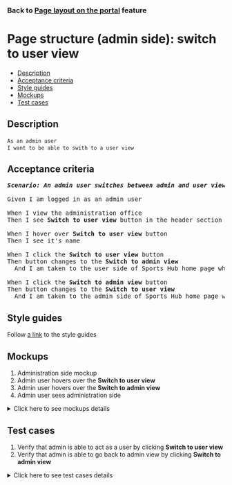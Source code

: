 ### Back to [Page layout on the portal](../../) feature

# Page structure (admin side): switch to user view

- [Description](#description)
- [Acceptance criteria](#acceptance-criteria)
- [Style guides](#style-guides)
- [Mockups](#mockups)
- [Test cases](#test-cases)

## Description

    As an admin user
    I want to be able to swith to a user view

## Acceptance criteria

<pre>
<b><i>Scenario: An admin user switches between admin and user views</i></b>

Given I am logged in as an admin user

When I view the administration office
Then I see <b>Switch to user view</b> button in the header section

When I hover over <b>Switch to user view</b> button
Then I see it's name

When I click the <b>Switch to user view</b> button
Then button changes to the <b>Switch to admin view</b>
  And I am taken to the user side of Sports Hub home page where I can act as a regular user

When I click the <b>Switch to admin view</b> button
Then button changes to the <b>Switch to user view</b>
  And I am taken to the admin side of Sports Hub home page where I can act as an admin
</pre>

## Style guides

Follow [a link](https://www.figma.com/proto/0zkkf5WC77OSpvyD6YXpFE/Style-guides?page-id=0%3A1&node-id=19%3A5368&viewport=266%2C48%2C0.54&scaling=min-zoom&starting-point-node-id=19%3A5368) to the style guides

## Mockups

1. Administration side mockup
2. Admin user hovers over the <b>Switch to user view</b>
3. Admin user hovers over the <b>Switch to admin view</b>
4. Admin user sees administration side

<details>
  <summary>Click here to see mockups details</summary>

**1. Administration side mockup:**

![Admin user sees administration side](/sports_hub_portal/web_application_features/project_layout/images/admin_mockup.png)

**2. Admin user hovers over the Switch to user view:**

![Admin user hovers over the Switch to user view](/sports_hub_portal/web_application_features/project_layout/images/admin_side_switch_to_user.png)

**3. Admin user hovers over the Switch to admin view:**

![Admin user hovers over the Switch to admin view](/sports_hub_portal/web_application_features/project_layout/images/user_side_switch_to_admin.png)

**4. Admin user sees administration side:**

![Admin user sees administration side](/sports_hub_portal/web_application_features/project_layout/images/admin_side.png)

</details>

## Test cases

1. Verify that admin is able to act as a user by clicking <b>Switch to user view</b>
2. Verify that admin is able to go back to admin view by clicking <b>Switch to admin view</b>

<details>
  <summary>Click here to see test cases details</summary>

### **#1. Verify that admin is able to act as a user by clicking Switch to user view**

|Preconditions|Steps|Expected result
------|-------|----------
|- Go to the Sports Hub home page</br>- Log in with admin account|1) Go to any page</br>2) Click **Switch to user view** in the upper-right corner of the page</br>3) Browse different pages|2) Admin goes to the home page in the user view mode</br>3) Admin can interact with pages as a regular user|

### **#2. Verify that admin is able to go back to admin view by clicking Switch to admin view**

|Preconditions|Steps|Expected result
------|-------|----------
|- Go to the Sports Hub home page</br>- Log in with admin account</br>- Admin in the user view mode|1) Go to any page</br>2) Click **Switch to admin view** in the upper-right corner of the page</br>3) Browse different pages|2) Admin goes to the home page in admin mode</br>3) Admin can interact with pages as an admin|

</details>
